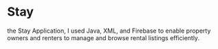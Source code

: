 # Stay
the Stay Application, I used Java, XML, and Firebase to enable property owners and renters to manage and browse rental listings efficiently.
